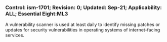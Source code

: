 ### Control: ism-1701; Revision: 0; Updated: Sep-21; Applicability: ALL; Essential Eight:ML3
<p>A vulnerability scanner is used at least daily to identify missing patches or updates for security vulnerabilities in operating systems of internet-facing services.</p>
